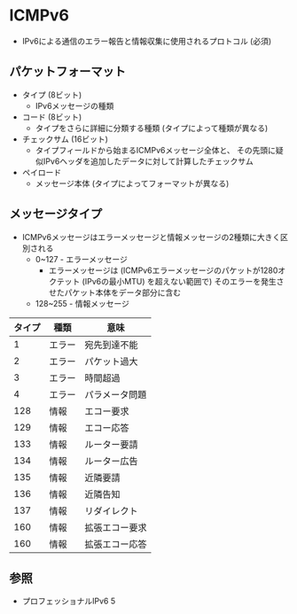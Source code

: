 # ICMPv6
- IPv6による通信のエラー報告と情報収集に使用されるプロトコル (必須)

## パケットフォーマット
- タイプ (8ビット)
  - IPv6メッセージの種類
- コード (8ビット)
  - タイプをさらに詳細に分類する種類 (タイプによって種類が異なる)
- チェックサム (16ビット)
  - タイプフィールドから始まるICMPv6メッセージ全体と、
    その先頭に疑似IPv6ヘッダを追加したデータに対して計算したチェックサム
- ペイロード
  - メッセージ本体 (タイプによってフォーマットが異なる)

## メッセージタイプ
- ICMPv6メッセージはエラーメッセージと情報メッセージの2種類に大きく区別される
  - 0~127 - エラーメッセージ
    - エラーメッセージは (ICMPv6エラーメッセージのパケットが1280オクテット (IPv6の最小MTU) を超えない範囲で)
      そのエラーを発生させたパケット本体をデータ部分に含む
  - 128~255 - 情報メッセージ

| タイプ | 種類   | 意味           |
| -      | -      | -              |
| 1      | エラー | 宛先到達不能   |
| 2      | エラー | パケット過大   |
| 3      | エラー | 時間超過       |
| 4      | エラー | パラメータ問題 |
| 128    | 情報   | エコー要求     |
| 129    | 情報   | エコー応答     |
| 133    | 情報   | ルーター要請   |
| 134    | 情報   | ルーター広告   |
| 135    | 情報   | 近隣要請       |
| 136    | 情報   | 近隣告知       |
| 137    | 情報   | リダイレクト   |
| 160    | 情報   | 拡張エコー要求 |
| 160    | 情報   | 拡張エコー応答 |

## 参照
- プロフェッショナルIPv6 5
